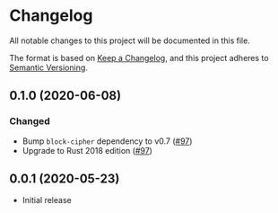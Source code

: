 # Changelog

All notable changes to this project will be documented in this file.

The format is based on [Keep a Changelog](https://keepachangelog.com/en/1.0.0/),
and this project adheres to [Semantic Versioning](https://semver.org/spec/v2.0.0.html).

## 0.1.0 (2020-06-08)
### Changed
- Bump `block-cipher` dependency to v0.7 ([#97])
- Upgrade to Rust 2018 edition ([#97])

[#97]: https://github.com/RustCrypto/block-ciphers/pull/97

## 0.0.1 (2020-05-23)
- Initial release
